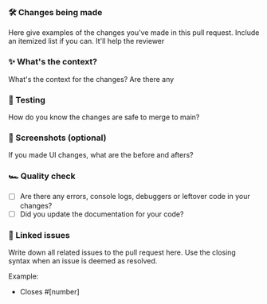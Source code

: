 ### 🛠 Changes being made
Here give examples of the changes you've made in this pull request. Include an itemized list if you can. It'll help the reviewer

### ✨ What's the context?
What's the context for the changes? Are there any

### 🧪 Testing
How do you know the changes are safe to merge to main?

### 📸 Screenshots (optional)
If you made UI changes, what are the before and afters?

### 🏎 Quality check
- [ ] Are there any errors, console logs, debuggers or leftover code in your changes?
- [ ] Did you update the documentation for your code?

### 🐛 Linked issues
Write down all related issues to the pull request here. Use the closing syntax when an issue is deemed as resolved.

Example:
- Closes #[number]
